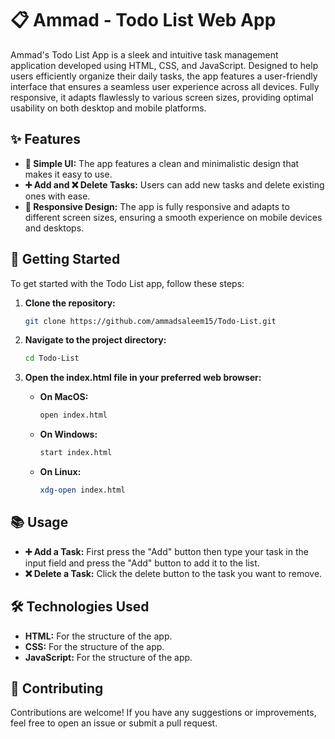 # 📋 Ammad - Todo List Web App

Ammad's Todo List App is a sleek and intuitive task management application developed using HTML, CSS, and JavaScript. Designed to help users efficiently organize their daily tasks, the app features a user-friendly interface that ensures a seamless user experience across all devices. Fully responsive, it adapts flawlessly to various screen sizes, providing optimal usability on both desktop and mobile platforms.

## ✨ Features

- **🧩 Simple UI:** The app features a clean and minimalistic design that makes it easy to use.
- **➕ Add and ❌ Delete Tasks:** Users can add new tasks and delete existing ones with ease.
- **📱 Responsive Design:** The app is fully responsive and adapts to different screen sizes, ensuring a smooth experience on mobile devices and desktops.

## 🚀 Getting Started

To get started with the Todo List app, follow these steps:

1. **Clone the repository:**
   ```sh
   git clone https://github.com/ammadsaleem15/Todo-List.git

2. **Navigate to the project directory:**
   ```sh
   cd Todo-List

3. **Open the index.html file in your preferred web browser:**
   
   - **On MacOS:**
      ```sh
      open index.html
   - **On Windows:**
      ```sh
      start index.html
   - **On Linux:**
      ```sh
      xdg-open index.html

## 📚 Usage

- **➕ Add a Task:** First press the "Add" button then type your task in the input field and press the "Add" button to add it to the list.
- **❌ Delete a Task:** Click the delete button to the task you want to remove.

## 🛠️ Technologies Used

- **HTML:** For the structure of the app.
- **CSS:** For the structure of the app.
- **JavaScript:** For the structure of the app.

## 🤝 Contributing

Contributions are welcome! If you have any suggestions or improvements, feel free to open an issue or submit a pull request.
